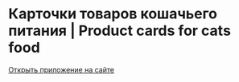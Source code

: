 # <h1>Карточки товаров кошачьего питания | Product cards for cats food</h1>
<a href="https://cards-cat-pack.web.app/">Открыть приложение на сайте</a>
